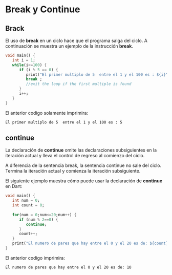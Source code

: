 # Break y Continue

## Brack

El uso de **break** en un ciclo hace que el programa salga del ciclo. A continuación se muestra un ejemplo de la instrucción **break**.

```dart
void main() { 
   int i = 1; 
   while(i<=100) { 
      if (i % 5 == 0) { 
         print("El primer multiplo de 5  entre el 1 y el 100 es : ${i}"); 
         break ;    
         //exit the loop if the first multiple is found 
      } 
      i++; 
   }
}  
```

El anterior codigo solamente imprimira:

```El primer multiplo de 5  entre el 1 y el 100 es : 5```


## continue

La declaración de **continue** omite las declaraciones subsiguientes en la iteración actual y lleva el control de regreso al comienzo del ciclo.

A diferencia de la sentencia break, la sentencia continue no sale del ciclo. Termina la iteración actual y comienza la iteración subsiguiente.

El siguiente ejemplo muestra cómo puede usar la declaración de **continue** en Dart:

```dart
void main() { 
   int num = 0; 
   int count = 0; 
   
   for(num = 0;num<=20;num++) { 
      if (num % 2==0) { 
         continue; 
      } 
      count++; 
   } 
   print("El numero de pares que hay entre el 0 y el 20 es de: ${count}"); 
}  
```

El anterior codigo imprimira:

```El numero de pares que hay entre el 0 y el 20 es de: 10```
